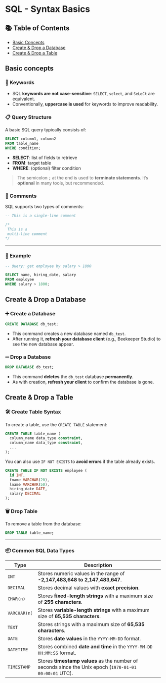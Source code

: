 # SQL - Syntax Basics

## 📚 Table of Contents

- [Basic Concepts](#basic-concepts)
- [Create & Drop a Database](#create--drop-a-database)
- [Create & Drop a Table](#create--drop-a-table)

## Basic concepts

### 🧩 Keywords

- SQL **keywords are not case-sensitive**: `SELECT`, `select`, and `SeLeCt` are equivalent.
- Conventionally, **uppercase is used** for keywords to improve readability.

### 📋 Query Structure

A basic SQL query typically consists of:

```sql
SELECT column1, column2
FROM table_name
WHERE condition;
```

- **SELECT**: list of fields to retrieve
- **FROM**: target table
- **WHERE**: (optional) filter condition

> The semicolon `;` at the end is used to **terminate statements**. It’s **optional** in many tools, but recommended.

### 💬 Comments

SQL supports two types of comments:

```sql
-- This is a single-line comment

/*
 This is a
 multi-line comment
*/
```

---

### 🧪 Example

```sql
-- Query: get employee by salary > 1800

SELECT name, hiring_date, salary
FROM employee
WHERE salary > 1800;
```

## Create & Drop a Database

### ➕ Create a Database

```sql
CREATE DATABASE db_test;
```

- This command creates a new database named `db_test`.
- After running it, **refresh your database client** (e.g., Beekeeper Studio) to see the new database appear.

### ➖ Drop a Database

```sql
DROP DATABASE db_test;
```

- This command **deletes** the `db_test` database **permanently**.
- As with creation, **refresh your client** to confirm the database is gone.

## Create & Drop a Table

### 🛠️ Create Table Syntax

To create a table, use the `CREATE TABLE` statement:

```sql
CREATE TABLE table_name (
  column_name data_type constraint,
  column_name data_type constraint,
  ...
);
```

You can also use `IF NOT EXISTS` to **avoid errors** if the table already exists.

```sql
CREATE TABLE IF NOT EXISTS employee (
  id INT,
  fname VARCHAR(20),
  lname VARCHAR(50),
  hiring_date DATE,
  salary DECIMAL
);
```

### 🗑️ Drop Table

To remove a table from the database:

```sql
DROP TABLE table_name;
```

---

### 📦 Common SQL Data Types

| Type         | Description                                                                                            |
| ------------ | ------------------------------------------------------------------------------------------------------ |
| `INT`        | Stores numeric values in the range of **-2,147,483,648 to 2,147,483,647**.                             |
| `DECIMAL`    | Stores decimal values with **exact precision**.                                                        |
| `CHAR(n)`    | Stores **fixed-length strings** with a maximum size of **255 characters**.                             |
| `VARCHAR(n)` | Stores **variable-length strings** with a maximum size of **65,535 characters**.                       |
| `TEXT`       | Stores strings with a maximum size of **65,535 characters**.                                           |
| `DATE`       | Stores **date values** in the `YYYY-MM-DD` format.                                                     |
| `DATETIME`   | Stores combined **date and time** in the `YYYY-MM-DD HH:MM:SS` format.                                 |
| `TIMESTAMP`  | Stores **timestamp values** as the number of seconds since the Unix epoch (`1970-01-01 00:00:01` UTC). |
